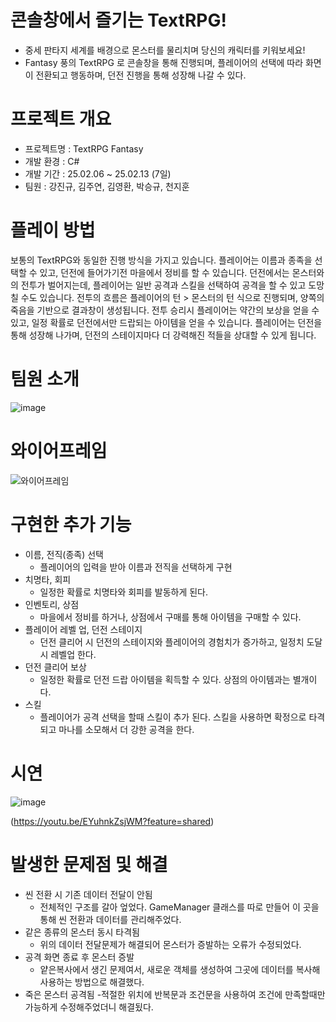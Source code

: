 # 콘솔창에서 즐기는 TextRPG!

- 중세 판타지 세계를 배경으로 몬스터를 물리치며 당신의 캐릭터를 키워보세요!
- Fantasy 풍의 TextRPG 로 콘솔창을 통해 진행되며, 플레이어의 선택에 따라
  화면이 전환되고 행동하며, 던전 진행을 통해 성장해 나갈 수 있다.



# 프로젝트 개요

- 프로젝트명 : TextRPG Fantasy
- 개발 환경 : C#
- 개발 기간 : 25.02.06 ~ 25.02.13 (7일)
- 팀원 : 강진규, 김주연, 김영환, 박승규, 천지훈


# 플레이 방법

보통의 TextRPG와 동일한 진행 방식을 가지고 있습니다.
플레이어는 이름과 종족을 선택할 수 있고, 던전에 들어가기전 마을에서 정비를 할 수 있습니다.
던전에서는 몬스터와의 전투가 벌어지는데, 플레이어는 일반 공격과 스킬을 선택하여 공격을 할 수 있고 도망칠 수도 있습니다.
전투의 흐름은 플레이어의 턴 > 몬스터의 턴 식으로 진행되며, 양쪽의 죽음을 기반으로 결과창이 생성됩니다.
전투 승리시 플레이어는 약간의 보상을 얻을 수 있고, 일정 확률로 던전에서만 드랍되는 아이템을 얻을 수 있습니다.
플레이어는 던전을 통해 성장해 나가며, 던전의 스테이지마다 더 강력해진 적들을 상대할 수 있게 됩니다.



# 팀원 소개 

![image](https://github.com/user-attachments/assets/96742a2f-13f7-46b1-b7b6-12a71b960c3f)



# 와이어프레임

![와이어프레임](https://github.com/user-attachments/assets/d44f02bd-272c-4d41-b9d5-09c73d0f21be)



# 구현한 추가 기능

- 이름, 전직(종족) 선택
  - 플레이어의 입력을 받아 이름과 전직을 선택하게 구현
- 치명타, 회피
  - 일정한 확률로 치명타와 회피를 발동하게 된다.
- 인벤토리, 상점
  - 마을에서 정비를 하거나, 상점에서 구매를 통해 아이템을 구매할 수 있다.
- 플레이어 레벨 업, 던전 스테이지
  - 던전 클리어 시 던전의 스테이지와 플레이어의 경험치가 증가하고, 일정치 도달 시 레벨업 한다.
- 던전 클리어 보상
  - 일정한 확률로 던전 드랍 아이템을 획득할 수 있다. 상점의 아이템과는 별개이다.
- 스킬
  - 플레이어가 공격 선택을 할때 스킬이 추가 된다. 스킬을 사용하면 확정으로 타격되고 마나를 소모해서 더 강한 공격을 한다.



# 시연
![image](https://github.com/user-attachments/assets/8fb4312e-1a49-4e3e-b568-74458711321a)

(https://youtu.be/EYuhnkZsjWM?feature=shared)

# 발생한 문제점 및 해결

- 씬 전환 시 기존 데이터 전달이 안됨
  - 전체적인 구조를 갈아 엎었다.
    GameManager 클래스를 따로 만들어 이 곳을 통해 씬 전환과 데이터를 관리해주었다.
- 같은 종류의 몬스터 동시 타격됨
  - 위의 데이터 전달문제가 해결되어 몬스터가 증발하는 오류가 수정되었다.
- 공격 화면 종료 후 몬스터 증발
  - 얕은복사에서 생긴 문제여서, 새로운 객체를 생성하여 그곳에 데이터를 복사해 사용하는 방법으로 해결했다.
- 죽은 몬스터 공격됨
  -적절한 위치에 반복문과 조건문을 사용하여 조건에 만족할때만 가능하게 수정해주었더니 해결됬다.
